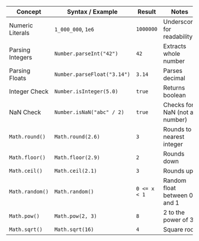 | **Concept**      | **Syntax / Example**        | **Result**   | **Notes**                     |
| ---------------- | --------------------------- | ------------ | ----------------------------- |
| Numeric Literals | `1_000_000`, `1e6`          | `1000000`    | Underscore for readability    |
| Parsing Integers | `Number.parseInt("42")`     | `42`         | Extracts whole number         |
| Parsing Floats   | `Number.parseFloat("3.14")` | `3.14`       | Parses decimal                |
| Integer Check    | `Number.isInteger(5.0)`     | `true`       | Returns boolean               |
| NaN Check        | `Number.isNaN("abc" / 2)`   | `true`       | Checks for NaN (not a number) | ⚠ convert str to num
| `Math.round()`   | `Math.round(2.6)`           | `3`          | Rounds to nearest integer     |
| `Math.floor()`   | `Math.floor(2.9)`           | `2`          | Rounds down                   |
| `Math.ceil()`    | `Math.ceil(2.1)`            | `3`          | Rounds up                     |
| `Math.random()`  | `Math.random()`             | `0 <= x < 1` | Random float between 0 and 1  |
| `Math.pow()`     | `Math.pow(2, 3)`            | `8`          | 2 to the power of 3           |
| `Math.sqrt()`    | `Math.sqrt(16)`             | `4`          | Square root                   |
